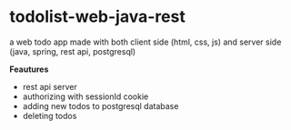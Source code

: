 # todolist-web-java-rest
a web todo app made with both client side (html, css, js) and server side (java, spring, rest api, postgresql) 

**Feautures**
- rest api server
- authorizing with sessionId cookie 
- adding new todos to postgresql database
- deleting todos
